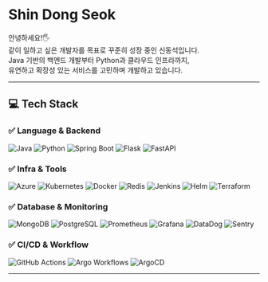 # Shin Dong Seok

안녕하세요!🖐  
같이 일하고 싶은 개발자를 목표로 꾸준히 성장 중인 신동석입니다.  
Java 기반의 백엔드 개발부터 Python과 클라우드 인프라까지,  
유연하고 확장성 있는 서비스를 고민하며 개발하고 있습니다.

---

## 💻 Tech Stack

### ✅ Language & Backend
![Java](https://img.shields.io/badge/Java-007396.svg?style=for-the-badge&logo=Java&logoColor=white)
![Python](https://img.shields.io/badge/Python-3776AB.svg?style=for-the-badge&logo=Python&logoColor=white)
![Spring Boot](https://img.shields.io/badge/Spring%20Boot-6DB33F.svg?style=for-the-badge&logo=Spring%20Boot&logoColor=white)
![Flask](https://img.shields.io/badge/Flask-000000.svg?style=for-the-badge&logo=Flask&logoColor=white)
![FastAPI](https://img.shields.io/badge/FastAPI-009688.svg?style=for-the-badge&logo=FastAPI&logoColor=white)

### ✅ Infra & Tools
![Azure](https://img.shields.io/badge/Azure-0078D4.svg?style=for-the-badge&logo=Microsoft%20Azure&logoColor=white)
![Kubernetes](https://img.shields.io/badge/Kubernetes-326CE5.svg?style=for-the-badge&logo=Kubernetes&logoColor=white)
![Docker](https://img.shields.io/badge/Docker-2496ED.svg?style=for-the-badge&logo=Docker&logoColor=white)
![Redis](https://img.shields.io/badge/Redis-DC382D.svg?style=for-the-badge&logo=Redis&logoColor=white)
![Jenkins](https://img.shields.io/badge/Jenkins-D24939.svg?style=for-the-badge&logo=Jenkins&logoColor=white)
![Helm](https://img.shields.io/badge/Helm-0F1689.svg?style=for-the-badge&logo=Helm&logoColor=white)
![Terraform](https://img.shields.io/badge/Terraform-623CE4.svg?style=for-the-badge&logo=Terraform&logoColor=white)

### ✅ Database & Monitoring
![MongoDB](https://img.shields.io/badge/MongoDB-47A248.svg?style=for-the-badge&logo=MongoDB&logoColor=white)
![PostgreSQL](https://img.shields.io/badge/PostgreSQL-336791.svg?style=for-the-badge&logo=PostgreSQL&logoColor=white)
![Prometheus](https://img.shields.io/badge/Prometheus-E6522C.svg?style=for-the-badge&logo=Prometheus&logoColor=white)
![Grafana](https://img.shields.io/badge/Grafana-F46800.svg?style=for-the-badge&logo=Grafana&logoColor=white)
![DataDog](https://img.shields.io/badge/DataDog-632CA6.svg?style=for-the-badge&logo=Datadog&logoColor=white)
![Sentry](https://img.shields.io/badge/Sentry-362D59.svg?style=for-the-badge&logo=Sentry&logoColor=white)

### ✅ CI/CD & Workflow
![GitHub Actions](https://img.shields.io/badge/GitHub%20Actions-2088FF.svg?style=for-the-badge&logo=GitHub%20Actions&logoColor=white)
![Argo Workflows](https://img.shields.io/badge/Argo%20Workflows-ef7b1a.svg?style=for-the-badge&logo=argo&logoColor=white)
![ArgoCD](https://img.shields.io/badge/Argo%20CD-17A2B8.svg?style=for-the-badge&logo=argo&logoColor=white)

---
